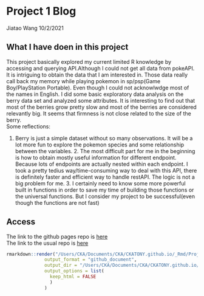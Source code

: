Project 1 Blog
================
Jiatao Wang
10/2/2021

## What I have doen in this project

This project basically explored my current limited R knowledge by
accessing and querying API.Although I could not get all data from
pokeAPI. It is intriguing to obtain the data that I am interested in.
Those data really call back my memory while playing pokemon in
sp/psp(Game Boy/PlayStation Portable). Even though I could not
acknowlwdge most of the names in English. I did some basic exploratory
data analysis on the berry data set and analyzed some attributes. It is
interesting to find out that most of the berries grow pretty slow and
most of the berries are considered relevantly big. It seems that
firmness is not close related to the size of the berry.  
Some reflections:  
1. Berry is just a simple dataset without so many observations. It will
be a lot more fun to explore the pokemon species and some relationship
between the variables. 2. The most difficult part for me in the
beginning is how to obtain mostly useful information for different
endpoint. Because lots of endpoints are actually nested within each
endpoint. I took a pretty tedius way/time-consuming way to deal with
this API, there is definitely faster and efficient way to handle
restAPI. The logic is not a big problem for me. 3. I certainly need to
know some more powerful built in functions in order to save my time of
building those functions or the universal functions. But I consider my
project to be successful(even though the functions are not fast)

## Access

The link to the github pages repo is
[here](https://ckatony.github.io/ST558-Project-1-/)  
The link to the usual repo is
[here](https://github.com/CKATONY/ST558-Project-1-/tree/main)

``` r
rmarkdown::render("/Users/CKA/Documents/CKA/CKATONY.github.io/_Rmd/Project 1 Blog.Rmd", 
              output_format = "github_document", 
              output_dir = "/Users/CKA/Documents/CKA/CKATONY.github.io/_posts",
              output_options = list(
                keep_html = FALSE
                )
              )
```
